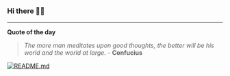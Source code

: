 ### Hi there 👋🏻


---

**Quote of the day**

> *The more man meditates upon good thoughts, the better will be his world and the world at large.* - **Confucius** 

[![README.md](https://github.com/marcolovazzano/marcolovazzano/actions/workflows/readme.yml/badge.svg?branch=main)](https://github.com/marcolovazzano/marcolovazzano/actions/workflows/readme.yml)
